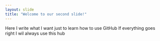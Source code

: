 ```yaml
---
layout: slide
title: "Welcome to our second slide!"
---
```

Here I write what I want just to learn how to use GitHub
If everything goes right I wil always use this hub
